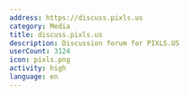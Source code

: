 ```yaml
---
address: https://discuss.pixls.us
category: Media
title: discuss.pixls.us
description: Discussion forum for PIXLS.US
userCount: 3124
icon: pixls.png
activity: high
language: en
---
```

